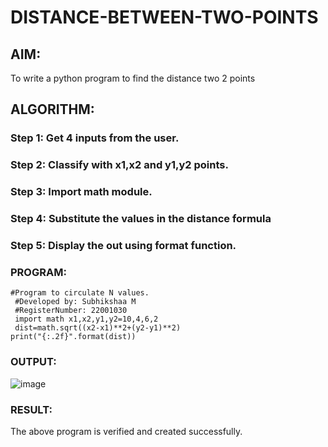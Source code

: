 # DISTANCE-BETWEEN-TWO-POINTS

## AIM:
To write a python program to find the distance two 2 points
## ALGORITHM:
### Step 1: Get 4 inputs from the user.
### Step 2: Classify with x1,x2 and y1,y2 points. 
### Step 3: Import math module.

### Step 4: Substitute the values in the distance formula 
### Step 5: Display the out using format function.
### PROGRAM:
```
#Program to circulate N values.
 #Developed by: Subhikshaa M
 #RegisterNumber: 22001030
 import math x1,x2,y1,y2=10,4,6,2
 dist=math.sqrt((x2-x1)**2+(y2-y1)**2) 
print("{:.2f}".format(dist))
```
  


### OUTPUT:
![image](https://user-images.githubusercontent.com/118787344/212459555-e81750cc-d14a-46d1-8b2c-9ce59065f0ca.png)



### RESULT:
The above program is verified and created successfully.
